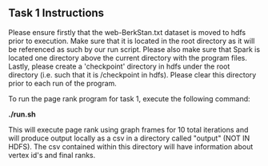 ## Task 1 Instructions

Please ensure firstly that the web-BerkStan.txt dataset is moved to hdfs prior to execution. Make sure that it is located in the root directory as it will be
referenced as such by our run script. Please also make sure that Spark is located one directory above the current directory with the program files. Lastly, please
create a 'checkpoint' directory in hdfs under the root directory (i.e. such that it is /checkpoint in hdfs). Please clear this directory prior to each run of the
program.

To run the page rank program for task 1, execute the following command:

<b> ./run.sh </b> 

This will execute page rank using graph frames for 10 total iterations and will produce output locally as a csv in a directory called "output" (NOT IN HDFS).
The csv contained within this directory will have information about vertex id's and final ranks.

